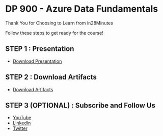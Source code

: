 # DP 900 - Azure Data Fundamentals

Thank You for Choosing to Learn from in28Minutes

Follow these steps to get ready for the course!

## STEP 1 : Presentation

- [Download Presentation](https://github.com/in28minutes/course-material/raw/main/16-dp-900-azure-data-fundamentals/Course-Presentation-DP-900-AzureDataFundamentals.pdf)

## STEP 2 : Download Artifacts

- [Download Artifacts](https://github.com/in28minutes/course-material/raw/main/16-dp-900-azure-data-fundamentals/downloads.zip)

## STEP 3 (OPTIONAL) : Subscribe and Follow Us


- [YouTube](http://youtube.com/rithustutorials?sub_confirmation=1)
- [LinkedIn](https://www.linkedin.com/posts/rangakaranam_thank-you-keep-learning-every-day-our-activity-6687560624949485569-1Wic)
- [Twitter](https://twitter.com/in28minutes)

